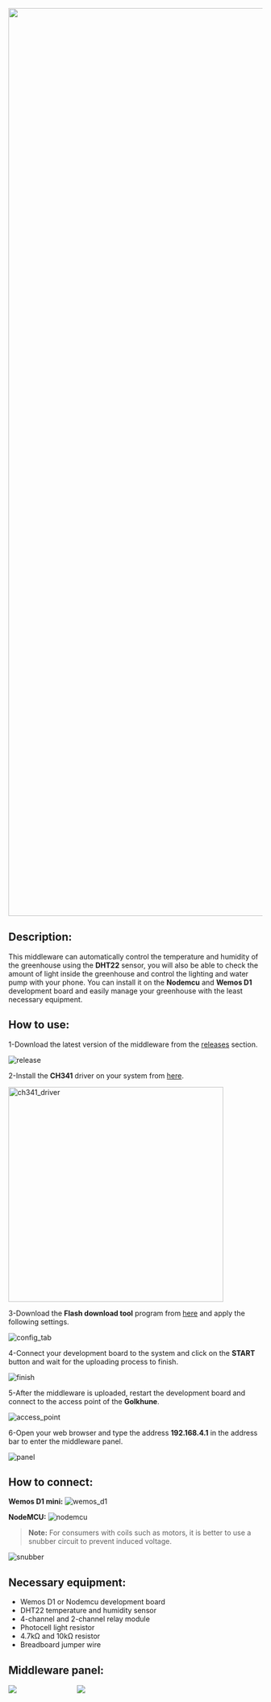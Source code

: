 <p align='center'>
    <img src='image/logo.png' style='width: 45vh;'>
</p>

## Description:
This middleware can automatically control the temperature and humidity of the greenhouse using the **DHT22** sensor, you will also be able to check the amount of light inside the greenhouse and control the lighting and water pump with your phone. You can install it on the **Nodemcu** and **Wemos D1** development board and easily manage your greenhouse with the least necessary equipment.

## How to use:
1-Download the latest version of the middleware from the [releases](https://github.com/alireza-moshfeghi/Golkhune_ESP8266/releases) section.

<img src='image/release.png' alt='release'>

2-Install the **CH341** driver on your system from [here](https://github.com/alireza-moshfeghi/Golkhune_ESP8266/blob/main/CH341SER.zip).

<img src='image/driver.png' alt='ch341_driver' width='426px'>

3-Download the **Flash download tool** program from [here](https://github.com/alireza-moshfeghi/Golkhune_ESP8266/blob/main/Flash_download_tool.zip) and apply the following settings.

<img src='image/config.png' alt='config_tab'>

4-Connect your development board to the system and click on the **START** button and wait for the uploading process to finish.

<img src='image/finish.png' alt='finish'>

5-After the middleware is uploaded, restart the development board and connect to the access point of the **Golkhune**.

<img src='image/ap.png' alt='access_point'>

6-Open your web browser and type the address **192.168.4.1** in the address bar to enter the middleware panel.

<img src='image/panel.jpg' alt='panel'>

## How to connect:
**Wemos D1 mini:**
<img src='image/wemos.jpg' alt='wemos_d1'>

**NodeMCU:**
<img src='image/nodemcu.jpg' alt='nodemcu'>

> **Note:** For consumers with coils such as motors, it is better to use a snubber circuit to prevent induced voltage.

<img src='image/snubber.png' alt='snubber'>

## Necessary equipment:
- Wemos D1 or Nodemcu development board
- DHT22 temperature and humidity sensor
- 4-channel and 2-channel relay module
- Photocell light resistor
- 4.7kΩ and 10kΩ resistor
- Breadboard jumper wire

## Middleware panel:

<div style='display: flex;'>

<img src='image/screenshot_1.jpg' style='margin-right: 3vh;'>

<img src='image/screenshot_2.jpg'>

</div>
